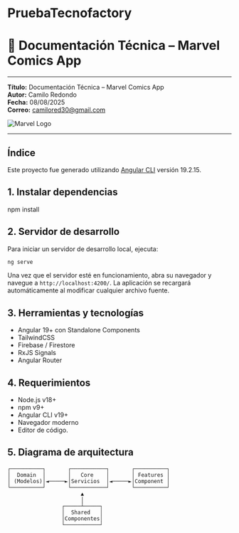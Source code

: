 # PruebaTecnofactory

# 📄 Documentación Técnica – Marvel Comics App

---


**Título:** Documentación Técnica – Marvel Comics App  
**Autor:** Camilo Redondo  
**Fecha:** 08/08/2025  
**Correo:** camilored30@gmail.com  

![Marvel Logo](https://res.cloudinary.com/superlikers/image/upload/v1754632260/Marvel_Logo_kitdot.svg)

---

## Índice

Este proyecto fue generado utilizando [Angular CLI](https://github.com/angular/angular-cli) versión 19.2.15.


## 1. Instalar dependencias
npm install

## 2. Servidor de desarrollo

Para iniciar un servidor de desarrollo local, ejecuta:

```bash
ng serve
```

Una vez que el servidor esté en funcionamiento, abra su navegador y navegue a `http://localhost:4200/`. La aplicación se recargará automáticamente al modificar cualquier archivo fuente.

## 3. Herramientas y tecnologías

- Angular 19+ con Standalone Components
- TailwindCSS
- Firebase / Firestore
- RxJS Signals
- Angular Router



## 4. Requerimientos
- Node.js v18+
- npm v9+
- Angular CLI v19+
- Navegador moderno
- Editor de código.

## 5. Diagrama de arquitectura

```plaintext
┌──────────┐       ┌───────────┐       ┌──────────┐
│  Domain  │       │   Core    │       │ Features │
│ (Modelos)│◄─────►│Servicios  │◄─────►│Component │
└──────────┘       └───────────┘       └──────────┘
                       ▲
                       │
                 ┌─────┴─────┐
                 │  Shared   │
                 │Componentes│
                 └───────────┘